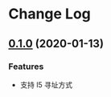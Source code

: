 # Change Log

## [0.1.0](https://git.code.oa.com/trpc-go/trpc-selector-cl5/tree/v0.1.0) (2020-01-13)

### Features
- 支持 l5 寻址方式

